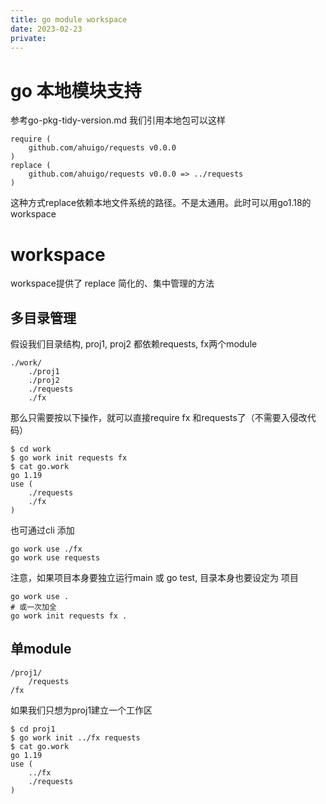 ```yaml
---
title: go module workspace
date: 2023-02-23
private: 
---
```

# go 本地模块支持
参考go-pkg-tidy-version.md 我们引用本地包可以这样

    require (
        github.com/ahuigo/requests v0.0.0
    )
    replace (
        github.com/ahuigo/requests v0.0.0 => ../requests
    )

这种方式replace依赖本地文件系统的路径。不是太通用。此时可以用go1.18的workspace
# workspace
workspace提供了 replace 简化的、集中管理的方法

## 多目录管理
假设我们目录结构, proj1, proj2 都依赖requests, fx两个module

    ./work/
        ./proj1
        ./proj2
        ./requests
        ./fx

那么只需要按以下操作，就可以直接require fx 和requests了（不需要入侵改代码）

    $ cd work 
    $ go work init requests fx
    $ cat go.work
    go 1.19
    use (
        ./requests
        ./fx
    )

也可通过cli 添加

    go work use ./fx
    go work use requests

注意，如果项目本身要独立运行main 或 go test, 目录本身也要设定为 项目

    go work use .
    # 或一次加全
    go work init requests fx .

## 单module
    /proj1/
        /requests
    /fx

如果我们只想为proj1建立一个工作区

    $ cd proj1
    $ go work init ../fx requests
    $ cat go.work
    go 1.19
    use (
        ../fx
        ./requests
    )
